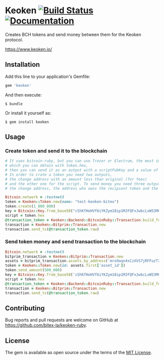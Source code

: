 # Keoken [![Build Status](https://travis-ci.org/bitex-la/keoken-ruby.svg?branch=master)](https://travis-ci.org/bitex-la/keoken-ruby) [![Documentation](http://img.shields.io/badge/docs-rdoc.info-blue.svg)](https://www.rubydoc.info/github/bitex-la/keoken-ruby/master)

Creates BCH tokens and send money between them for the Keoken protocol.

https://www.keoken.io/

## Installation

Add this line to your application's Gemfile:

```ruby
gem 'keoken'
```

And then execute:

    $ bundle

Or install it yourself as:

    $ gem install keoken

## Usage

### Create token and send it to the blockchain

```ruby
# It uses bitcoin-ruby, but you can use Trezor or Electrum, the most important command is the script,
# which you can obtain with token.hex,
# then you can send it as an output with a scriptPubKey and a value of 0.
# In order to crate a token you need two outputs,
# the change address with an amount less than original (for fees)
# and the other one for the script. To send money you need three outputs,
# the change address, the address who owns the recipient token and the script.

Bitcoin.network = :testnet3
token = Keoken::Token.new(name: "test-keoken-bitex")
token.create(1_000_000)
key = Bitcoin::Key.from_base58("cShKfHoHVf6iYKZym18ip1MJFQFxJwbcLxW53MQikxdDsGd2ofBU")
script = token.hex
@transaction_token = Keoken::Backend::BitcoinRuby::Transaction.build_for_creation(key.addr, key, script)
transaction = Keoken::Bitprim::Transaction.new
transaction.send_tx(@transaction_token.raw)
```

### Send token money and send transaction to the blockchain

```ruby
Bitcoin.network = :testnet3
bitprim_transaction = Keoken::Bitprim::Transaction.new
assets = bitprim_transaction.assets_by_address('mro9aqn4xCzXVS7jRFFuzT2ERKonvPdSDA')
token = Keoken::Token.new(id: assets.first['asset_id'])
token.send_amount(500_000)
key = Bitcoin::Key.from_base58('cShKfHoHVf6iYKZym18ip1MJFQFxJwbcLxW53MQikxdDsGd2ofBU')
script = token.hex
@transaction_token = Keoken::Backend::BitcoinRuby::Transaction.build_for_send_amount(key.addr, 'mnTd41YZ1e1YqsaPNJh3wkeSUrFvp1guzi', key, script)
transaction = Keoken::Bitprim::Transaction.new
transaction.send_tx(@transaction_token.raw)
```

## Contributing

Bug reports and pull requests are welcome on GitHub at https://github.com/bitex-la/keoken-ruby.

## License

The gem is available as open source under the terms of the [MIT License](http://opensource.org/licenses/MIT).
